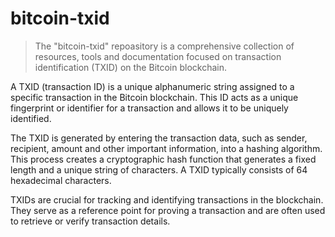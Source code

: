 # bitcoin-txid

> The "bitcoin-txid" repoasitory is a comprehensive collection of resources, tools and documentation focused on transaction identification (TXID) on the Bitcoin blockchain.

A TXID (transaction ID) is a unique alphanumeric string assigned to a specific transaction in the Bitcoin blockchain. This ID acts as a unique fingerprint or identifier for a transaction and allows it to be uniquely identified.

The TXID is generated by entering the transaction data, such as sender, recipient, amount and other important information, into a hashing algorithm. This process creates a cryptographic hash function that generates a fixed length and a unique string of characters. A TXID typically consists of 64 hexadecimal characters.

TXIDs are crucial for tracking and identifying transactions in the blockchain. They serve as a reference point for proving a transaction and are often used to retrieve or verify transaction details.

